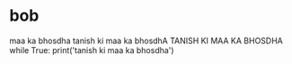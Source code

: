 # bob
maa ka bhosdha tanish ki maa ka bhosdhA TANISH KI MAA KA BHOSDHA
while True:
    print('tanish ki maa ka bhosdha')
